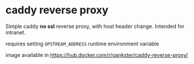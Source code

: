 # caddy reverse proxy

Simple caddy **no ssl** reverse proxy, with host header change. Intended for intranet.

requires setting `UPSTREAM_ADDRESS` runtime environment variable

image available in https://hub.docker.com/r/gankster/caddy-reverse-proxy/
